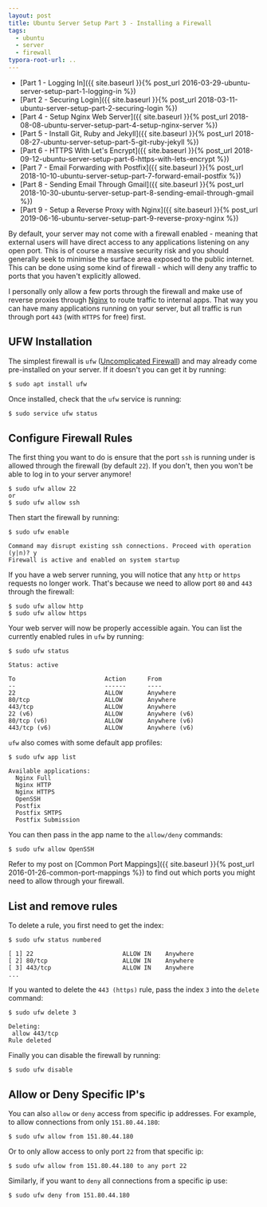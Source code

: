 ```yaml
---
layout: post
title: Ubuntu Server Setup Part 3 - Installing a Firewall
tags:
  - ubuntu
  - server
  - firewall
typora-root-url: ..
---
```


- [Part 1 - Logging In]({{ site.baseurl }}{% post_url 2016-03-29-ubuntu-server-setup-part-1-logging-in %})
- [Part 2 - Securing Login]({{ site.baseurl }}{% post_url 2018-03-11-ubuntu-server-setup-part-2-securing-login %})
- [Part 4 - Setup Nginx Web Server]({{ site.baseurl }}{% post_url 2018-08-08-ubuntu-server-setup-part-4-setup-nginx-server %})
- [Part 5 - Install Git, Ruby and Jekyll]({{ site.baseurl }}{% post_url 2018-08-27-ubuntu-server-setup-part-5-git-ruby-jekyll %})
- [Part 6 - HTTPS With Let's Encrypt]({{ site.baseurl }}{% post_url 2018-09-12-ubuntu-server-setup-part-6-https-with-lets-encrypt %})
- [Part 7 - Email Forwarding with Postfix]({{ site.baseurl }}{% post_url 2018-10-10-ubuntu-server-setup-part-7-forward-email-postfix %})
- [Part 8 - Sending Email Through Gmail]({{ site.baseurl }}{% post_url 2018-10-30-ubuntu-server-setup-part-8-sending-email-through-gmail %})
- [Part 9 - Setup a Reverse Proxy with Nginx]({{ site.baseurl }}{% post_url 2019-06-16-ubuntu-server-setup-part-9-reverse-proxy-nginx %})

By default, your server may not come with a firewall enabled - meaning that external users will have direct access to any applications listening on any open port. This is of course a massive security risk and you should generally seek to minimise the surface area exposed to the public internet. This can be done using some kind of firewall - which will deny any traffic to ports that you haven't explicitly allowed.

I personally only allow a few ports through the firewall and make use of reverse proxies through [Nginx](https://www.nginx.com/) to route traffic to internal apps. That way you can have many applications running on your server, but all traffic is run through port `443` (with `HTTPS` for free) first.

## UFW Installation

The simplest firewall is `ufw` ([Uncomplicated Firewall](https://help.ubuntu.com/community/UFW)) and may already come pre-installed on your server. If it doesn't you can get it by running:

```shell
$ sudo apt install ufw
```

Once installed, check that the `ufw` service is running:

```bash
$ sudo service ufw status
```

## Configure Firewall Rules

The first thing you want to do is ensure that the port `ssh` is running under is allowed through the firewall (by default `22`). If you don't, then you won't be able to log in to your server anymore!

```shell
$ sudo ufw allow 22
or
$ sudo ufw allow ssh
```

Then start the firewall by running:

```shell
$ sudo ufw enable

Command may disrupt existing ssh connections. Proceed with operation (y|n)? y
Firewall is active and enabled on system startup
```

If you have a web server running, you will notice that any `http` or `https` requests no longer work. That's because we need to allow port `80` and `443` through the firewall:

```shell
$ sudo ufw allow http
$ sudo ufw allow https
```

Your web server will now be properly accessible again. You can list the currently enabled rules in `ufw` by running:

```shell
$ sudo ufw status

Status: active

To                         Action      From
--                         ------      ----
22                         ALLOW       Anywhere
80/tcp                     ALLOW       Anywhere
443/tcp                    ALLOW       Anywhere
22 (v6)                    ALLOW       Anywhere (v6)
80/tcp (v6)                ALLOW       Anywhere (v6)
443/tcp (v6)               ALLOW       Anywhere (v6)
```

`ufw` also comes with some default app profiles:

```shell
$ sudo ufw app list

Available applications:
  Nginx Full
  Nginx HTTP
  Nginx HTTPS
  OpenSSH
  Postfix
  Postfix SMTPS
  Postfix Submission
```

You can then pass in the app name to the `allow/deny` commands:

```shell
$ sudo ufw allow OpenSSH
```

Refer to my post on [Common Port Mappings]({{ site.baseurl }}{% post_url 2016-01-26-common-port-mappings %}) to find out which ports you might need to allow through your firewall.

## List and remove rules

To delete a rule, you first need to get the index:

```shell
$ sudo ufw status numbered

[ 1] 22                         ALLOW IN    Anywhere
[ 2] 80/tcp                     ALLOW IN    Anywhere
[ 3] 443/tcp                    ALLOW IN    Anywhere
...
```

If you wanted to delete the `443 (https)` rule, pass the index `3` into the `delete` command:

```shell
$ sudo ufw delete 3

Deleting:
 allow 443/tcp
Rule deleted
```

Finally you can disable the firewall by running:

```shell
$ sudo ufw disable
```

## Allow or Deny Specific IP's

You can also `allow` or `deny` access from specific ip addresses. For example, to allow connections from only `151.80.44.180`:

```shell
$ sudo ufw allow from 151.80.44.180
```

Or to only allow access to only port `22` from that specific ip:

```shell
$ sudo ufw allow from 151.80.44.180 to any port 22
```

Similarly, if you want to `deny` all connections from a specific ip use:

```shell
$ sudo ufw deny from 151.80.44.180
```
